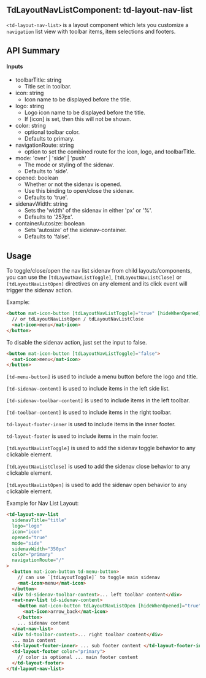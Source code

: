 ## TdLayoutNavListComponent: td-layout-nav-list

`<td-layout-nav-list>` is a layout component which lets you customize a `navigation` list view with toolbar items, item selections and footers.

## API Summary

#### Inputs

- toolbarTitle: string
  - Title set in toolbar.
- icon: string
  - Icon name to be displayed before the title.
- logo: string
  - Logo icon name to be displayed before the title.
  - If [icon] is set, then this will not be shown.
- color: string
  - optional toolbar color.
  - Defaults to primary.
- navigationRoute: string
  - option to set the combined route for the icon, logo, and toolbarTitle.
- mode: 'over' | 'side' | 'push'
  - The mode or styling of the sidenav.
  - Defaults to 'side'.
- opened: boolean
  - Whether or not the sidenav is opened.
  - Use this binding to open/close the sidenav.
  - Defaults to 'true'.
- sidenavWidth: string
  - Sets the 'width' of the sidenav in either 'px' or '%'.
  - Defaults to '257px'.
- containerAutosize: boolean
  - Sets 'autosize' of the sidenav-container.
  - Defaults to 'false'.

## Usage

To toggle/close/open the nav list sidenav from child layouts/components, you can use the `[tdLayoutNavListToggle]`, `[tdLayoutNavListClose]` or `[tdLayoutNavListOpen]` directives on any element and its click event will trigger the sidenav action.

Example:

```html
<button mat-icon-button [tdLayoutNavListToggle]="true" [hideWhenOpened]="true">
  // or tdLayoutNavListOpen / tdLayoutNavListClose
  <mat-icon>menu</mat-icon>
</button>
```

To disable the sidenav action, just set the input to false.

```html
<button mat-icon-button [tdLayoutNavListToggle]="false">
  <mat-icon>menu</mat-icon>
</button>
```

`[td-menu-button]` is used to include a menu button before the logo and title.

`[td-sidenav-content]` is used to include items in the left side list.

`[td-sidenav-toolbar-content]` is used to include items in the left toolbar.

`[td-toolbar-content]` is used to include items in the right toolbar.

`td-layout-footer-inner` is used to include items in the inner footer.

`td-layout-footer` is used to include items in the main footer.

`[tdLayoutNavListToggle]` is used to add the sidenav toggle behavior to any clickable element.

`[tdLayoutNavListClose]` is used to add the sidenav close behavior to any clickable element.

`[tdLayoutNavListOpen]` is used to add the sidenav open behavior to any clickable element.

Example for Nav List Layout:

```html
<td-layout-nav-list
  sidenavTitle="title"
  logo="logo"
  icon="icon"
  opened="true"
  mode="side"
  sidenavWidth="350px"
  color="primary"
  navigationRoute="/"
>
  <button mat-icon-button td-menu-button>
    // can use `[tdLayoutToggle]` to toggle main sidenav
    <mat-icon>menu</mat-icon>
  </button>
  <div td-sidenav-toolbar-content>... left toolbar content</div>
  <mat-nav-list td-sidenav-content>
    <button mat-icon-button tdLayoutNavListOpen [hideWhenOpened]="true">
      <mat-icon>arrow_back</mat-icon>
    </button>
    ... sidenav content
  </mat-nav-list>
  <div td-toolbar-content>... right toolbar content</div>
  ... main content
  <td-layout-footer-inner> ... sub footer content </td-layout-footer-inner>
  <td-layout-footer color="primary">
    // color is optional ... main footer content
  </td-layout-footer>
</td-layout-nav-list>
```
